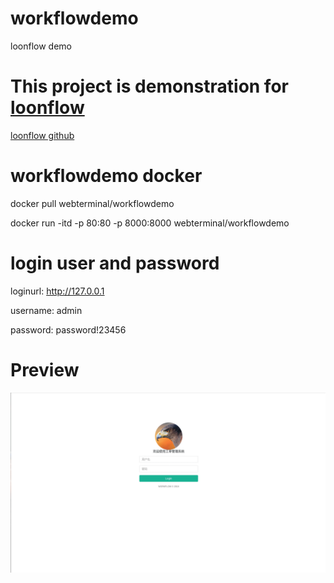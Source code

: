 # workflowdemo
loonflow demo

# This project is demonstration for [loonflow](https://github.com/blackholll/loonflow.git) 
[loonflow github](https://github.com/blackholll/loonflow.git) 
# workflowdemo docker
docker pull webterminal/workflowdemo

docker run -itd -p 80:80 -p 8000:8000 webterminal/workflowdemo

# login user and password
loginurl: http://127.0.0.1

username: admin

password: password!23456

# Preview
![demo image](./demo.gif  "demo image")